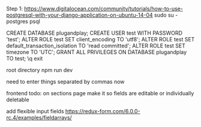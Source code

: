 Step 1: https://www.digitalocean.com/community/tutorials/how-to-use-postgresql-with-your-django-application-on-ubuntu-14-04
sudo su - postgres
psql

CREATE DATABASE plugandplay;
CREATE USER test WITH PASSWORD 'test';
ALTER ROLE test SET client_encoding TO 'utf8';
ALTER ROLE test SET default_transaction_isolation TO 'read committed';
ALTER ROLE test SET timezone TO 'UTC';
GRANT ALL PRIVILEGES ON DATABASE plugandplay TO test;
\q
exit

root directory npm run dev

need to enter things separated by commas now

frontend todo:
on sections page make it so fields are editable or individually deletable

add flexible input fields
https://redux-form.com/6.0.0-rc.4/examples/fieldarrays/
